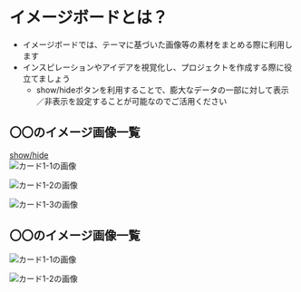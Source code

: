 # イメージボードとは？
- イメージボードでは、テーマに基づいた画像等の素材をまとめる際に利用します
- インスピレーションやアイデアを視覚化し、プロジェクトを作成する際に役立てましょう
  - show/hideボタンを利用することで、膨大なデータの一部に対して表示／非表示を設定することが可能なのでご活用ください

## 〇〇のイメージ画像一覧

<a class="btn btn-secondary" data-toggle="collapse" href="#exception2">
   show/hide
</a>

<div class="collapse" id="exception2">
  <div class="well">

<div class="card-deck">
  <div class="card">
    <img src="https://octodex.github.com/images/minion.png" alt="カード1-1の画像" class="card-img-top">
    <div class="card-body">
  </p>
    </div>
  </div>
  <div class="card">
    <img src="https://octodex.github.com/images/dojocat.jpg" alt="カード1-2の画像" class="card-img-top">
    <div class="card-body">
     </p>
    </div>
</div>
<div class="card">
    <img src="https://octodex.github.com/images/stormtroopocat.jpg" alt="カード1-3の画像" class="card-img">
    <div class="card-body">
     </p>
</div>
 </p>
</div>
</div>
</div>
    </p>


</div>
</div>
<div class="clearfix mb-3"></div>

## 〇〇のイメージ画像一覧

<div class="card-deck">
  <div class="card">
    <img src="https://octodex.github.com/images/minion.png" alt="カード1-1の画像" class="card-img-top">
    <div class="card-body">
  </p>
    </div>
  </div>
  <div class="card">
    <img src="https://octodex.github.com/images/dojocat.jpg" alt="カード1-2の画像" class="card-img-top">
    <div class="card-body">
     </p>
    </div>
</div>
 </p>
</div>
</div>
</div>
    </p>

